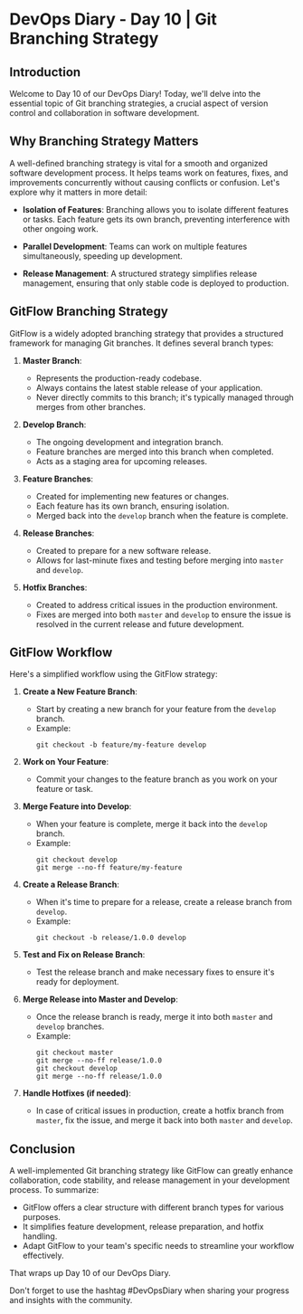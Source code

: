 # DevOps Diary - Day 10 | Git Branching Strategy

## Introduction

Welcome to Day 10 of our DevOps Diary! Today, we'll delve into the essential topic of Git branching strategies, a crucial aspect of version control and collaboration in software development.

## Why Branching Strategy Matters

A well-defined branching strategy is vital for a smooth and organized software development process. It helps teams work on features, fixes, and improvements concurrently without causing conflicts or confusion. Let's explore why it matters in more detail:

- **Isolation of Features**: Branching allows you to isolate different features or tasks. Each feature gets its own branch, preventing interference with other ongoing work.

- **Parallel Development**: Teams can work on multiple features simultaneously, speeding up development.

- **Release Management**: A structured strategy simplifies release management, ensuring that only stable code is deployed to production.

## GitFlow Branching Strategy

GitFlow is a widely adopted branching strategy that provides a structured framework for managing Git branches. It defines several branch types:

1. **Master Branch**:
   - Represents the production-ready codebase.
   - Always contains the latest stable release of your application.
   - Never directly commits to this branch; it's typically managed through merges from other branches.

2. **Develop Branch**:
   - The ongoing development and integration branch.
   - Feature branches are merged into this branch when completed.
   - Acts as a staging area for upcoming releases.

3. **Feature Branches**:
   - Created for implementing new features or changes.
   - Each feature has its own branch, ensuring isolation.
   - Merged back into the `develop` branch when the feature is complete.

4. **Release Branches**:
   - Created to prepare for a new software release.
   - Allows for last-minute fixes and testing before merging into `master` and `develop`.

5. **Hotfix Branches**:
   - Created to address critical issues in the production environment.
   - Fixes are merged into both `master` and `develop` to ensure the issue is resolved in the current release and future development.

## GitFlow Workflow

Here's a simplified workflow using the GitFlow strategy:

1. **Create a New Feature Branch**:
   - Start by creating a new branch for your feature from the `develop` branch.
   - Example:
     ```shell
     git checkout -b feature/my-feature develop
     ```

2. **Work on Your Feature**:
   - Commit your changes to the feature branch as you work on your feature or task.

3. **Merge Feature into Develop**:
   - When your feature is complete, merge it back into the `develop` branch.
   - Example:
     ```shell
     git checkout develop
     git merge --no-ff feature/my-feature
     ```

4. **Create a Release Branch**:
   - When it's time to prepare for a release, create a release branch from `develop`.
   - Example:
     ```shell
     git checkout -b release/1.0.0 develop
     ```

5. **Test and Fix on Release Branch**:
   - Test the release branch and make necessary fixes to ensure it's ready for deployment.

6. **Merge Release into Master and Develop**:
   - Once the release branch is ready, merge it into both `master` and `develop` branches.
   - Example:
     ```shell
     git checkout master
     git merge --no-ff release/1.0.0
     git checkout develop
     git merge --no-ff release/1.0.0
     ```

7. **Handle Hotfixes (if needed)**:
   - In case of critical issues in production, create a hotfix branch from `master`, fix the issue, and merge it back into both `master` and `develop`.

## Conclusion

A well-implemented Git branching strategy like GitFlow can greatly enhance collaboration, code stability, and release management in your development process. To summarize:

- GitFlow offers a clear structure with different branch types for various purposes.
- It simplifies feature development, release preparation, and hotfix handling.
- Adapt GitFlow to your team's specific needs to streamline your workflow effectively.

That wraps up Day 10 of our DevOps Diary. 

Don't forget to use the hashtag #DevOpsDiary when sharing your progress and insights with the community.

